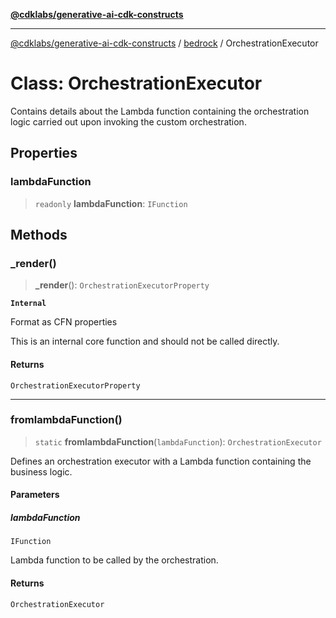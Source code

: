 [**@cdklabs/generative-ai-cdk-constructs**](../../../../README.md)

***

[@cdklabs/generative-ai-cdk-constructs](../../../../README.md) / [bedrock](../README.md) / OrchestrationExecutor

# Class: OrchestrationExecutor

Contains details about the Lambda function containing the orchestration logic carried
out upon invoking the custom orchestration.

## Properties

### lambdaFunction

> `readonly` **lambdaFunction**: `IFunction`

## Methods

### \_render()

> **\_render**(): `OrchestrationExecutorProperty`

**`Internal`**

Format as CFN properties

 This is an internal core function and should not be called directly.

#### Returns

`OrchestrationExecutorProperty`

***

### fromlambdaFunction()

> `static` **fromlambdaFunction**(`lambdaFunction`): `OrchestrationExecutor`

Defines an orchestration executor with a Lambda function containing the business logic.

#### Parameters

##### lambdaFunction

`IFunction`

Lambda function to be called by the orchestration.

#### Returns

`OrchestrationExecutor`
